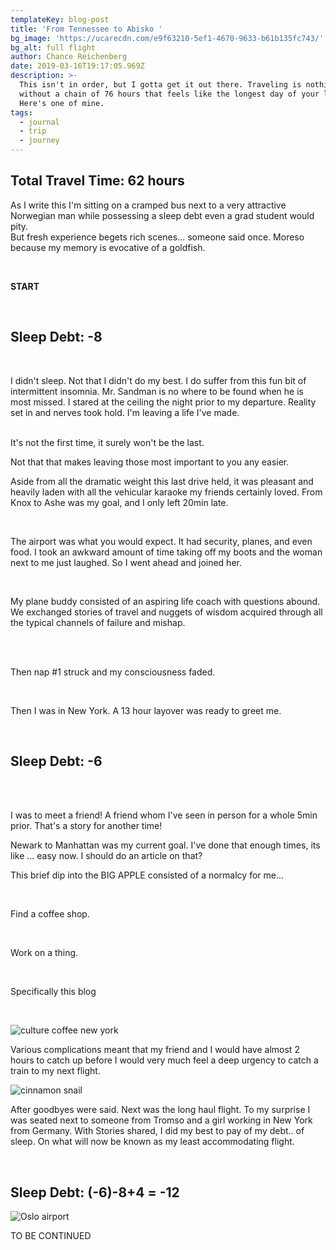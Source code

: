 ```yaml
---
templateKey: blog-post
title: 'From Tennessee to Abisko '
bg_image: 'https://ucarecdn.com/e9f63210-5ef1-4670-9633-b61b135fc743/'
bg_alt: full flight
author: Chance Reichenberg
date: 2019-03-16T19:17:05.969Z
description: >-
  This isn't in order, but I gotta get it out there. Traveling is nothing
  without a chain of 76 hours that feels like the longest day of your life.
  Here's one of mine.
tags:
  - journal
  - trip
  - journey
---
```

<div class="article-text">

## Total Travel Time: 62 hours

As I write this I'm sitting on a cramped bus next to a very attractive Norwegian man while possessing a sleep debt even a grad student would pity.
<br/>
But fresh experience begets rich scenes... someone said once.
Moreso because my memory is evocative of a goldfish.

<br/>

**START**

<br/>

## Sleep Debt: -8

<br/>

I didn't sleep. Not that I didn't do my best. I do suffer from this fun bit of intermittent insomnia. Mr. Sandman is no where to be found when he is most missed. I stared at the ceiling the night prior to my departure. Reality set in and nerves took hold. I'm leaving a life I've made. 

<br/>It's not the first time, it surely won't be the last. 

Not that that makes leaving those most important to you any easier.<br/>

Aside from all the dramatic weight this last drive held, it was pleasant and heavily laden with all the vehicular karaoke my friends certainly loved. From Knox to Ashe was my goal, and I only left 20min late.

<br/>

The airport was what you would expect. It had security, planes, and even food. I took an awkward amount of time taking off my boots and the woman next to me just laughed. So I went ahead and joined her.

<br/>

My plane buddy consisted of an aspiring life coach with questions abound. We exchanged stories of travel and nuggets of wisdom acquired through all the typical channels of failure and mishap. 

<br/>

<br/>

Then nap #1 struck and my consciousness faded.

<br/> 

Then I was in New York. A 13 hour layover was ready to greet me.

<br/>

## Sleep Debt: -6

<br/>

<br/> 

I was to meet a friend! A friend whom I've seen in person for a whole 5min prior. That's a story for another time!

Newark to Manhattan was my current goal. I've done that enough times, its like ... easy now. I should do an article on that?

This brief dip into the BIG APPLE consisted of a normalcy for me... 

<br/>

Find a coffee shop.

<br/>

Work on a thing.

<br/>

Specifically this blog

<br/>



</div>

<div class="article-image">

![culture coffee new york](https://ucarecdn.com/0079456d-e685-4df5-99a4-c49d79050ed4/ "culture coffee new york")

</div>

<div class="article-text">

Various complications meant that my friend and I would have almost 2 hours to catch up before I would very much feel a deep urgency to catch a train to my next flight.

</div>

<div class="article-image">

![cinnamon snail](https://ucarecdn.com/5a875ff0-c020-4410-809c-143b5afb5805/ "cinnamon snail vegan")

</div>

<div class="article-text">

After goodbyes were said. Next was the long haul flight. To my surprise I was seated next to someone from Tromso and a girl working in New York from Germany. With Stories shared, I did my best to pay of my debt.. of sleep. On what will now be known as my least accommodating flight. 

<br/>

## Sleep Debt: (-6)-8+4 = -12

</div>

<div class="article-image">

![Oslo airport](https://ucarecdn.com/2a0d23a8-24c9-49a4-969f-159da37e7f42/ "oslo airport")

</div>

<div class="article-text">

TO BE CONTINUED

</div>
